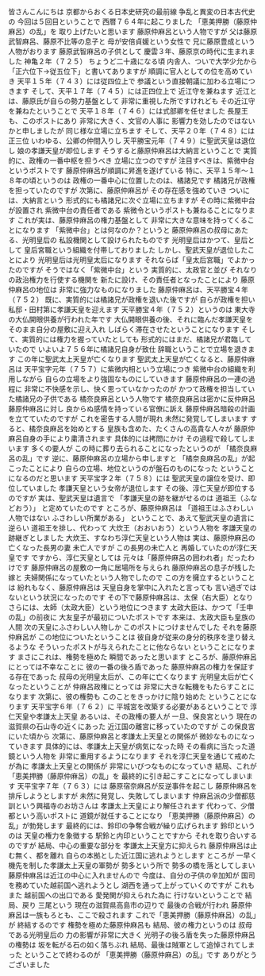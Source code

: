 皆さんこんにちは
京都からおくる日本史研究の最前線
争乱と異変の日本古代史の
今回は５回目ということで
西暦７６４年に起こりました
「恵美押勝（藤原仲麻呂）の乱」を
取り上げたいと思います
藤原仲麻呂という人物ですが
父は藤原武智麻呂、藤原不比等の息子と
母が安倍貞媛という女性で
兄に藤原豊成という人物がおります
藤原武智麻呂の子供として
慶雲３年、藤原京の時代に生まれました
神亀２年（７２５）
ちょうど二十歳になる頃
内舎人、ついで大学少允から
「正六位下→従五位下」と書いてありますが
順調に官人としての位を高めていき
天平１５年（７４３）には従四位上で
参議という直接朝議に加わる立場につきます
そして、天平１７年（７４５）には正四位上で
近江守を兼ねます
近江とは、藤原氏が自らの勢力基盤として
非常に重視した所ですけれども
その近江守を兼ねたということで
天平１８年（７４６）には式部卿を任せました
長屋王も、このポストにあり
非常に大きく、文官の人事に
影響力を効したのではないかと申しましたが
同じ様な立場に立ちます
そして、天平２０年（７４８）には正三位
いわゆる、公卿の仲間入りし
天平勝宝元年（７４９）に聖武天皇は退位し
娘の孝謙天皇が即位します
そうすると藤原仲麻呂は大納言ということで
実質的に、政権の一番中枢を担うべき
立場に立つのですが
注目すべきは、紫微中台というポストです
藤原仲麻呂が順調に昇進を遂げている
特に、天平１５年～１８年の頃というのは
政権の一番中心に位置したのは、橘諸兄です
橘諸兄が政権を担っていたのですが
次第に、藤原仲麻呂が
その存在感を強めていき
ついには、大納言という
形式的にも橘諸兄に次ぐ立場に立ちますが
その時に紫微中台が設置され
紫微中台の責任者である
紫微令というポストも兼ねることになります
これが実は、藤原仲麻呂の権力基盤として
非常に大きな意味を持ってくることになります
「紫微中台」とは何なのか？というと
藤原仲麻呂の叔母にあたる、光明皇后の
私設機関として設けられたものです
光明皇后はかつて、皇后として
皇后宮職という組織を付帯しておりました
しかし、聖武天皇が退位したことにより
光明皇后は光明皇太后になります
それならば「皇太后宮職」でよかったのですが
そうではなく「紫微中台」という
実質的に、太政官と並び
それなりの政治権力を行使する機関を
新たに設け、その責任者となったことにより
藤原仲麻呂の地位は
非常に強力なものになりました
藤原仲麻呂は、天平勝宝４年（７５２）
既に、実質的には橘諸兄が政権を退いた後ですが
自らが政権を担い
私邸・田村第に孝謙天皇を迎えます
天平勝宝４年（７５２）というのは
東大寺の大仏開眼供養が行われた年です
大仏開眼供養の後、それに臨んだ孝謙天皇を
そのまま自分の屋敷に迎え入れ
しばらく滞在させたということになります
そして、実質的には権力を握っていたとしても
形式的にはまだ、橘諸兄が君臨していたので
いよいよ７５６年に橘諸兄自身が致仕
辞職ということで立場を退きます
この年に聖武太上天皇が亡くなります
聖武太上天皇が亡くなると、藤原仲麻呂は
天平宝字元年（７５７）に紫微内相という立場につき
紫微中台の組織を利用しながら
自らの立場をより強固なものにしていきます
藤原仲麻呂の一連の過程に
非常に不快感を示し、快く思っていなかったのが
かつて政権を担当していた橘諸兄の子供である
橘奈良麻呂という人物です
橘奈良麻呂は密かに反仲麻呂
藤原仲麻呂に対し
良からぬ感情を持っている官僚に訴え
藤原仲麻呂暗殺の計画を立てていたのですが
これを密告する人間が現れ
未然に発覚してしまいます
すると、橘奈良麻呂を始めとする
皇族も含めた、たくさんの高貴な人々が
藤原仲麻呂自身の手により粛清されます
具体的には拷問にかけ
その過程で殺してしまいます
多くの要人が
この時に葬り去られることになったというのが
「橘奈良麻呂の乱」です
逆に、藤原仲麻呂の立場から申しますと
「橘奈良麻呂の乱」が起こったことにより
自らの立場、地位というのが盤石のものになった
ということになるのだと思います
天平宝字２年（７５８）には
聖武天皇の譲位を受け、即位していました
孝謙天皇という女帝が退位します
その後、淳仁天皇が即位するのですが
実は、聖武天皇は遺言で
「孝謙天皇の跡を継がせるのは
道祖王（ふなどおう）」
と定めていたのです
ところが、藤原仲麻呂は
「道祖王はふさわしい人物ではない
ふさわしい所業がある」
ということで、あえて聖武天皇の遺言に逆らい
道祖王を排し、代わって
大炊王（おおいおう）という人物を
孝謙天皇の跡継ぎとしました
大炊王、すなわち淳仁天皇という人物は
実は、藤原仲麻呂の亡くなった長男の妻
未亡人ですが
この長男の未亡人と
再婚していたのが淳仁天皇です
ですから、淳仁天皇としては
元々は「藤原仲麻呂の囲われ者」だったわけです
藤原仲麻呂の屋敷の一角に居場所を与えられ
藤原仲麻呂の息子が残した嫁と
夫婦関係になっていたという人物でしたので
この方を擁立するということは
紛れもなく、藤原仲麻呂は
天皇自身を掌中に入れたと言っても
言い過ぎではないという状況になったのです
その下で藤原仲麻呂は、太保（右大臣）となり
さらには、太師（太政大臣）という地位につきます
太政大臣は、かつて「壬申の乱」の前夜に
大友皇子が最初についたポストです
本来は、太政大臣も皇族の人間
次の天皇にふさわしい人物しか
このポストにつけませんでした
それを藤原仲麻呂が
この地位についたということは
彼自身が従来の身分的秩序を塗り替えるような
そういったポストが与えられたことに他ならない
ということになります
まさにこれは、権勢を極めた
瞬間であったと思います
ところが、藤原仲麻呂にとっては不幸なことに
彼の一番の後ろ盾であった
藤原仲麻呂の権力を保証する存在であった
叔母の光明皇太后が、この年に亡くなります
光明皇太后が亡くなったということが
仲麻呂政権にとっては
非常に大きな転機をもたらすことになります
次第に、彼の権勢も
このことをきっかけに陰り始めた
ということになります
天平宝字６年（７６２）に
平城宮を改築する必要があるということで
淳仁天皇や孝謙太上天皇
あるいは、その政権の要人が
一旦、保良宮という
現在の滋賀県の石山寺の近くにあった
近江国の離宮に移っていたのですが
この保良宮にいた頃から
次第に、藤原仲麻呂と孝謙太上天皇との関係が
微妙なものになっていきます
具体的には、孝謙太上天皇が病気になった時
その看病に当たった道鏡という人物を
非常に重用するようになります
それを淳仁天皇を通じて戒めたが為に
孝謙太上天皇との関係が
非常にいびつなものになっていき
結局、これが
「恵美押勝（藤原仲麻呂）の乱」を
最終的に引き起こすことになってしまいます
天平宝字７年（７６３）には
藤原宿奈麻呂が反逆事件を起こし
藤原仲麻呂を排斥しようとしますが
未然に発覚し、失敗してしまいます
仲麻呂派の少僧都慈訓という興福寺のお坊さんは
孝謙太上天皇により解任されます
代わって、少僧都という高いポストに
道鏡が就任することになり
「恵美押勝（藤原仲麻呂）の乱」が勃発します
最終的には、鈴印の争奪合戦が繰り広げられます
鈴印というのは
天皇の権力を象徴する
駅鈴と内印ということですから
それを取り合いするのですが
結局、中心の重要な部分を
孝謙太上天皇方に抑えられ
藤原仲麻呂は止む無く、都を離れ
自らの本拠とした近江国に逃れようとします
ところが
一早く機先を制した孝謙太上天皇の軍勢が
勢多という所で
勢多の橋を落としてしまい
藤原仲麻呂は近江の中心に入れませんので
今度は、自分の子供の辛加知が
国司を務めていた越前国へ逃れようとし
湖西を通って上がっていくのですが
これもまた
越前国への出口である
愛発関が抑えられた為に
行けないということで
結局、戻り
三尾という
現在の滋賀県高島市の辺りで
最後の合戦が行われ
藤原仲麻呂は一族もろとも、ここで殺されます
これで「恵美押勝（藤原仲麻呂）の乱」が
終結するのです
権勢を極めた藤原仲麻呂も
結局、彼の権力というのは
叔母である光明皇后の
力の影響が非常に大きく
光明子の後ろ盾を失った藤原仲麻呂の権勢は
坂を転がる石の如く落ちぶれ
結局、最後は賊軍として追悼されてしまった
ということで終わるのが
「恵美押勝（藤原仲麻呂）の乱」です
ありがとうございました